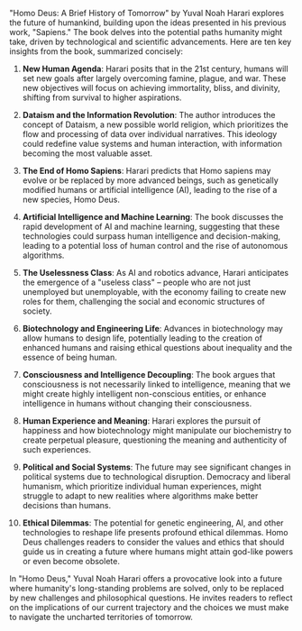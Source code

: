 "Homo Deus: A Brief History of Tomorrow" by Yuval Noah Harari explores the future of humankind, building upon the ideas presented in his previous work, "Sapiens." The book delves into the potential paths humanity might take, driven by technological and scientific advancements. Here are ten key insights from the book, summarized concisely:

1. **New Human Agenda**: Harari posits that in the 21st century, humans will set new goals after largely overcoming famine, plague, and war. These new objectives will focus on achieving immortality, bliss, and divinity, shifting from survival to higher aspirations.

2. **Dataism and the Information Revolution**: The author introduces the concept of Dataism, a new possible world religion, which prioritizes the flow and processing of data over individual narratives. This ideology could redefine value systems and human interaction, with information becoming the most valuable asset.

3. **The End of Homo Sapiens**: Harari predicts that Homo sapiens may evolve or be replaced by more advanced beings, such as genetically modified humans or artificial intelligence (AI), leading to the rise of a new species, Homo Deus.

4. **Artificial Intelligence and Machine Learning**: The book discusses the rapid development of AI and machine learning, suggesting that these technologies could surpass human intelligence and decision-making, leading to a potential loss of human control and the rise of autonomous algorithms.

5. **The Uselessness Class**: As AI and robotics advance, Harari anticipates the emergence of a "useless class" – people who are not just unemployed but unemployable, with the economy failing to create new roles for them, challenging the social and economic structures of society.

6. **Biotechnology and Engineering Life**: Advances in biotechnology may allow humans to design life, potentially leading to the creation of enhanced humans and raising ethical questions about inequality and the essence of being human.

7. **Consciousness and Intelligence Decoupling**: The book argues that consciousness is not necessarily linked to intelligence, meaning that we might create highly intelligent non-conscious entities, or enhance intelligence in humans without changing their consciousness.

8. **Human Experience and Meaning**: Harari explores the pursuit of happiness and how biotechnology might manipulate our biochemistry to create perpetual pleasure, questioning the meaning and authenticity of such experiences.

9. **Political and Social Systems**: The future may see significant changes in political systems due to technological disruption. Democracy and liberal humanism, which prioritize individual human experiences, might struggle to adapt to new realities where algorithms make better decisions than humans.

10. **Ethical Dilemmas**: The potential for genetic engineering, AI, and other technologies to reshape life presents profound ethical dilemmas. Homo Deus challenges readers to consider the values and ethics that should guide us in creating a future where humans might attain god-like powers or even become obsolete.

In "Homo Deus," Yuval Noah Harari offers a provocative look into a future where humanity's long-standing problems are solved, only to be replaced by new challenges and philosophical questions. He invites readers to reflect on the implications of our current trajectory and the choices we must make to navigate the uncharted territories of tomorrow.